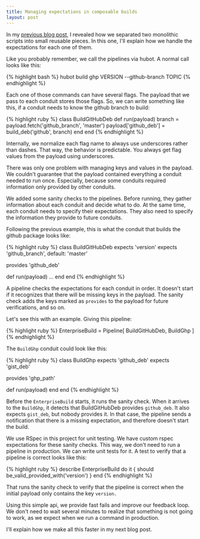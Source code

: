 ```yaml
---
title: Managing expectations in composable builds
layout: post
---
```


In my [previous blog post](http://calavera.github.io/2014/03/09/composable-builds-for-on-premise-products.html), I revealed how we separated two monolithic scripts into small reusable pieces. In this one, I'll explain how we handle the expectations for each one of them.

Like you probably remember, we call the pipelines via hubot. A normal call looks like this:

{% highlight bash %}
hubot build ghp VERSION --github-branch TOPIC
{% endhighlight %}

Each one of those commands can have several flags. The payload that we pass to each conduit stores those flags. So, we can write something like this, if a conduit needs to know the github branch to build:

{% highlight ruby %}
class BuildGitHubDeb
  def run(payload)
     branch = payload.fetch('github_branch', 'master')
     payload['github_deb'] = build_deb('github', branch)
  end
end
{% endhighlight %}

Internally, we normalize each flag name to always use underscores rather than dashes. That way, the behavior is predictable. You always get flag values from the payload using underscores.

There was only one problem with managing keys and values in the payload. We couldn't guarantee that the payload contained everything a conduit needed to run once. Especially, because some conduits required information only provided by other conduits.

We added some sanity checks to the pipelines. Before running, they gather information about each conduit and decide what to do. At the same time, each conduit needs to specify their expectations. They also need to specify the information they provide to future conduits.

Following the previous example, this is what the conduit that builds the github package looks like:

{% highlight ruby %}
class BuildGitHubDeb
  expects 'version'
  expects 'github_branch', default: 'master'

  provides 'github_deb'

  def run(payload)
    ...
  end
end
{% endhighlight %}

A pipeline checks the expectations for each conduit in order. It doesn't start if it recognizes that there will be missing keys in the payload. The sanity check adds the keys marked as `provides` to the payload for future verifications, and so on.

Let's see this with an example. Giving this pipeline:

{% highlight ruby %}
EnterpriseBuild = Pipeline[
   BuildGitHubDeb,
   BuildGhp
]
{% endhighlight %}

The `BuildGhp` conduit could look like this:

{% highlight ruby %}
class BuildGhp
  expects 'github_deb'
  expects 'gist_deb'
  
  provides 'ghp_path'

  def run(payload)
  end
end
{% endhighlight %}

Before the `EnterpriseBuild` starts, it runs the sanity check. When it arrives to the `BuildGhp`, it detects that BuildGitHubDeb provides `github_deb`. It also expects `gist_deb`, but nobody provides it. In that case, the pipeline sends a notification that there is a missing expectation, and therefore doesn't start the build.

We use RSpec in this project for unit testing. We have custom rspec expectations for these sanity checks. This way, we don't need to run a pipeline in production. We can write unit tests for it. A test to verify that a pipeline is correct looks like this:

{% highlight ruby %}
describe EnterpriseBuild do
  it { should be_valid_provided_with('version') }
end
{% endhighlight %}

That runs the sanity check to verify that the pipeline is correct when the initial payload only contains the key `version.`

Using this simple api, we provide fast fails and improve our feedback loop. We don't need to wait several minutes to realize that something is not going to work, as we expect when we run a command in production.

I'll explain how we make all this faster in my next blog post.
